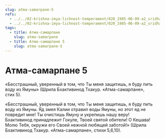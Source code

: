 ```yaml
---
slug: atma-samarpane-5
refs:
  - ../../02-krishna-imya-lichnost-temperament/020_1985-06-09-a2_sridharmj_lyubovniy_poisk_poteryannogo_slugi.md
  - ../../02-krishna-imya-lichnost-temperament/020_1985-06-09-a2_sridharmj_lyubovniy_poisk_poteryannogo_slugi.md
tags:
  - title: Атма-самарпане
    slug: atma-samarpane
  - title: Атма-самарпане 5
    slug: atma-samarpane-5
---
```


# Атма-самарпане 5

«Бесстрашный, уверенный в том, что Ты меня защитишь, я буду пить воду из Ямуны» (Шрила Бхактивинод Тхакур. «Атма-самарпане», стих 5).

«Бесстрашный, уверенный в том, что Ты меня защитишь, я буду пить воду из Ямуны. Яд змея Калии отравил воды Ямуны, но этот яд не повредит мне! Ты очистишь Ямуну и укрепишь нашу веру! Бхактивинод принадлежит Гокуле, Твоей святой обители! О Кешава! Молю Тебя, окружи его Своей нежной любящей заботой!» (Шрила Бхактивинод Тхакур. «Атма-самарпане», стихи 5,6,10).

